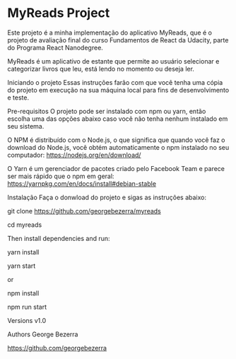 # MyReads Project
Este projeto é a minha implementação do aplicativo MyReads, que é o projeto de avaliação final do curso Fundamentos de React da Udacity,
parte do Programa React Nanodegree.

MyReads é um aplicativo de estante que permite ao usuário selecionar e categorizar livros que leu, está lendo no momento ou deseja ler.

Iniciando o projeto
Essas instruções farão com que você tenha uma cópia do projeto em execução na sua máquina local para fins de desenvolvimento e teste.

Pre-requisitos
O projeto pode ser instalado com npm ou yarn, então escolha uma das opções abaixo caso você não tenha nenhum instalado em seu sistema.

O NPM é distribuído com o Node.js, o que significa que quando você faz o download do Node.js, você obtém automaticamente o npm instalado
no seu computador: https://nodejs.org/en/download/

O Yarn é um gerenciador de pacotes criado pelo Facebook Team e parece ser mais rápido que o npm em geral:
https://yarnpkg.com/en/docs/install#debian-stable


Instalação
Faça o donwload do projeto e sigas as instruções abaixo:

git clone https://github.com/georgebezerra/myreads  

cd myreads

Then install dependencies and run:

yarn install  

yarn start

or

npm install  

npm run start

Versions
v1.0

Authors
George Bezerra

https://github.com/georgebezerra
